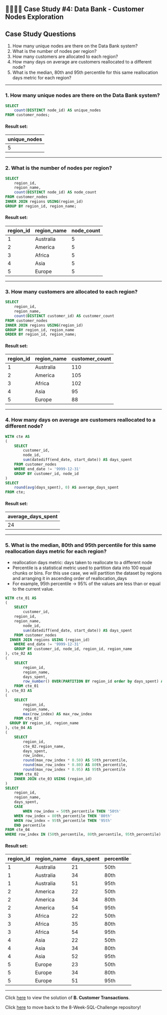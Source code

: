 ## :technologist::woman_technologist: Case Study #4: Data Bank - Customer Nodes Exploration

## Case Study Questions

1. How many unique nodes are there on the Data Bank system?
2. What is the number of nodes per region?
3. How many customers are allocated to each region?
4. How many days on average are customers reallocated to a different node?
5. What is the median, 80th and 95th percentile for this same reallocation days metric for each region?

***

###  1. How many unique nodes are there on the Data Bank system?

```sql
SELECT 
	count(DISTINCT node_id) AS unique_nodes
FROM customer_nodes;
``` 
	
#### Result set:
| unique_nodes |
|--------------|
| 5            |

***

###  2. What is the number of nodes per region?

```sql
SELECT 
	region_id,
	region_name,
	count(DISTINCT node_id) AS node_count
FROM customer_nodes
INNER JOIN regions USING(region_id)
GROUP BY region_id, region_name;
``` 
	
#### Result set:
| region_id | region_name | node_count |
|-----------|-------------|------------|
| 1         | Australia   | 5          |
| 2         | America     | 5          |
| 3         | Africa      | 5          |
| 4         | Asia        | 5          |
| 5         | Europe      | 5          |

***

###  3. How many customers are allocated to each region?

```sql
SELECT 
	region_id,
	region_name,
	count(DISTINCT customer_id) AS customer_count
FROM customer_nodes
INNER JOIN regions USING(region_id)
GROUP BY region_id, region_name
ORDER BY region_id, region_name;
``` 
	
#### Result set:
| region_id | region_name | customer_count |
|-----------|-------------|----------------|
| 1         | Australia   | 110            |
| 2         | America     | 105            |
| 3         | Africa      | 102            |
| 4         | Asia        | 95             |
| 5         | Europe      | 88             |

***

###  4. How many days on average are customers reallocated to a different node?

```sql
WITH cte AS
(
	SELECT 
		customer_id, 
		node_id,
		sum(datediff(end_date, start_date)) AS days_spent
	FROM customer_nodes
	WHERE end_date != '9999-12-31'
	GROUP BY customer_id, node_id
)
SELECT 
	round(avg(days_spent), 0) AS average_days_spent
FROM cte;
``` 
	
#### Result set:
| average_days_spent |
|--------------------|
| 24                 |

***

###  5. What is the median, 80th and 95th percentile for this same reallocation days metric for each region?
- reallocation days metric: days taken to reallocate to a different node
- Percentile is a statistical metric used to partition data into 100 equal chunks or bins. For this use case, we will partition the dataset by regions and arranging it in ascending order of reallocation_days
- For example, 95th percentile -> 95% of the values are less than or equal to the current value.

```sql
WITH cte_01 AS
(
	SELECT 
		customer_id,
    region_id,
    region_name,
		node_id,
		sum(datediff(end_date, start_date)) AS days_spent
	FROM customer_nodes
  INNER JOIN regions USING (region_id)
	WHERE end_date != '9999-12-31'
	GROUP BY customer_id, node_id, region_id, region_name
), cte_02 AS
(
	SELECT 
		region_id,
		region_name,
		days_spent,
        row_number() OVER(PARTITION BY region_id order by days_spent) AS row_index
	FROM cte_01
), cte_03 AS
(
	SELECT 
		region_id,
        region_name,
		max(row_index) AS max_row_index
	FROM cte_02
  GROUP BY region_id, region_name
), cte_04 AS
(
	SELECT 
		region_id,
		cte_02.region_name,
		days_spent,
		row_index,
		round(max_row_index * 0.50) AS 50th_percentile,
		round(max_row_index * 0.80) AS 80th_percentile,
		round(max_row_index * 0.95) AS 95th_percentile
	FROM cte_02
	INNER JOIN cte_03 USING (region_id)
)
SELECT 
	region_id,
	region_name,
	days_spent,
    CASE
		WHEN row_index = 50th_percentile THEN '50th'
    WHEN row_index = 80th_percentile THEN '80th'
    WHEN row_index = 95th_percentile THEN '95th'
	END percentile
FROM cte_04
WHERE row_index IN (50th_percentile, 80th_percentile, 95th_percentile)
``` 
	
#### Result set:
| region_id | region_name | days_spent | percentile |
|-----------|-------------|------------|------------|
| 1         | Australia   | 21         | 50th       |
| 1         | Australia   | 34         | 80th       |
| 1         | Australia   | 51         | 95th       |
| 2         | America     | 22         | 50th       |
| 2         | America     | 34         | 80th       |
| 2         | America     | 54         | 95th       |
| 3         | Africa      | 22         | 50th       |
| 3         | Africa      | 35         | 80th       |
| 3         | Africa      | 54         | 95th       |
| 4         | Asia        | 22         | 50th       |
| 4         | Asia        | 34         | 80th       |
| 4         | Asia        | 52         | 95th       |
| 5         | Europe      | 23         | 50th       |
| 5         | Europe      | 34         | 80th       |
| 5         | Europe      | 51         | 95th       |

***


Click [here](https://github.com/Akama-EO/sql-portfolio-projects/blob/main/Case%20Study%20%234%20-%20Data%20Bank/B.%20Customer%20Transactions.md) to view the solution of **B. Customer Transactions**.

Click [here](https://github.com/Akama-EO/sql-portfolio-projects) to move back to the 8-Week-SQL-Challenge repository!


